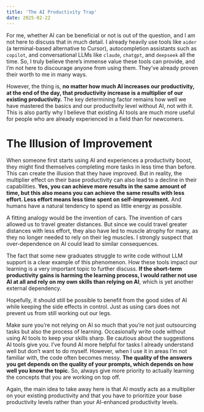 ```yaml
---
title: 'The AI Productivity Trap'
date: 2025-02-22
---
```


For me, whether AI can be beneficial or not is out of the question, and I am not here to discuss that in much detail. I already heavily use tools like `aider` (a terminal-based alternative to Cursor), autocompletion assistants such as `copilot`, and conversational LLMs like `claude`, `chatgpt`, and `deepseek` all the time. So, I truly believe there’s immense value these tools can provide, and I’m not here to discourage anyone from using them. They’ve already proven their worth to me in many ways.

However, the thing is, **no matter how much AI increases our productivity, at the end of the day, that productivity increase is a multiplier of our existing productivity.** The key determining factor remains how well we have mastered the basics and our productivity level without AI, not with it. This is also partly why I believe that existing AI tools are much more useful for people who are already experienced in a field than for newcomers.

# The Illusion of Improvement

When someone first starts using AI and experiences a productivity boost, they might find themselves completing more tasks in less time than before. This can create the illusion that they have improved. But in reality, the multiplier effect on their base productivity can also lead to a decline in their capabilities. **Yes, you can achieve more results in the same amount of time, but this also means you can achieve the same results with less effort. Less effort means less time spent on self-improvement.** And humans have a natural tendency to spend as little energy as possible.

A fitting analogy would be the invention of cars. The invention of cars allowed us to travel greater distances. But since we could travel greater distances with less effort, they also have led to muscle atrophy for many, as they no longer needed to rely on their leg muscles. I strongly suspect that over-dependence on AI could lead to similar consequences.

The fact that some new graduates struggle to write code without LLM support is a clear example of this phenomenon. How these tools impact our learning is a very important topic to further discuss. **If the short-term productivity gains is harming the learning process, I would rather not use AI at all and rely on my own skills than relying on AI**, which is yet another external dependency.

Hopefully, it should still be possible to benefit from the good sides of AI while keeping the side effects in control. Just as using cars does not prevent us from still working out our legs.

Make sure you’re not relying on AI so much that you’re not just outsourcing tasks but also the process of learning. Occasionally write code without using AI tools to keep your skills sharp. Be cautious about the suggestions AI tools give you. I’ve found AI more helpful for tasks I already understand well but don’t want to do myself. However, when I use it in areas I’m not familiar with, the code often becomes messy. **The quality of the answers you get depends on the quality of your prompts, which depends on how well you know the topic.** So, always give more priority to actually learning the concepts that you are working on top off.

Again, the main idea to take away here is that AI mostly acts as a multiplier on your existing productivity and that you have to prioritize your base productivity levels rather than your AI-enhanced productivity levels.
